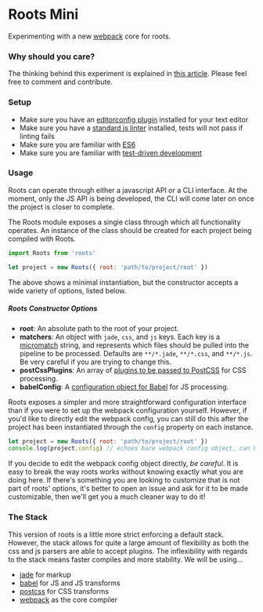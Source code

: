 # Roots Mini

Experimenting with a new [webpack](http://webpack.github.io) core for roots.

### Why should you care?

The thinking behind this experiment is explained in [this article](https://medium.com/@jescalan/eaa10c75eb22). Please feel free to comment and contribute.

### Setup

- Make sure you have an [editorconfig plugin](http://editorconfig.org/#download) installed for your text editor
- Make sure you have a [standard js linter](http://standardjs.com/index.html#usage) installed, tests will not pass if linting fails
- Make sure you are familiar with [ES6](https://medium.com/sons-of-javascript/javascript-an-introduction-to-es6-1819d0d89a0f)
- Make sure you are familiar with [test-driven development](https://www.wikiwand.com/en/Test-driven_development)

### Usage

Roots can operate through either a javascript API or a CLI interface. At the moment, only the JS API is being developed, the CLI will come later on once the project is closer to complete.

The Roots module exposes a single class through which all functionality operates. An instance of the class should be created for each project being compiled with Roots.

```js
import Roots from 'roots'

let project = new Roots({ root: 'path/to/project/root' })
```

The above shows a minimal instantiation, but the constructor accepts a wide variety of options, listed below.

##### Roots Constructor Options

- **root**: An absolute path to the root of your project.
- **matchers**: An object with `jade`, `css`, and `js` keys. Each key is a [micromatch](https://github.com/jonschlinkert/micromatch) string, and represents which files should be pulled into the pipeline to be processed. Defaults are `**/*.jade`, `**/*.css`, and `**/*.js`. Be very careful if you are trying to change this.
- **postCssPlugins**: An array of [plugins to be passed to PostCSS](http://postcss.parts/) for CSS processing.
- **babelConfig**: A [configuration object for Babel](http://babeljs.io/docs/usage/options/) for JS processing.

Roots exposes a simpler and more straightforward configuration interface than if you were to set up the webpack configuration yourself. However, if you'd like to directly edit the webpack config, you can still do this after the project has been instantiated through the `config` property on each instance.

```js
let project = new Roots({ root: 'path/to/project/root' })
console.log(project.config) // echoes bare webpack config object, can be edited
```

If you decide to edit the webpack config object directly, *be careful*. It is easy to break the way roots works without knowing exactly what you are doing here. If there's something you are looking to customize that is not part of roots' options, it's better to open an issue and ask for it to be made customizable, then we'll get you a much cleaner way to do it!

### The Stack

This version of roots is a little more strict enforcing a default stack. However, the stack allows for quite a large amount of flexibility as both the css and js parsers are able to accept plugins. The inflexibility with regards to the stack means faster compiles and more stability. We will be using...

- [jade](http://jade-lang.com/) for markup
- [babel](https://babeljs.io/) for JS and JS transforms
- [postcss](https://github.com/postcss/postcss) for CSS transforms
- [webpack](http://webpack.github.io) as the core compiler
